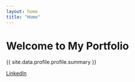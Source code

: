 ```yaml
---
layout: home
title: "Home"
---
```


<h1>Welcome to My Portfolio</h1>
<p>{{ site.data.profile.profile.summary }}</p>
<a class="btn btn-primary" href="https://www.linkedin.com/in/phat-diep/" target="_blank">LinkedIn</a>
